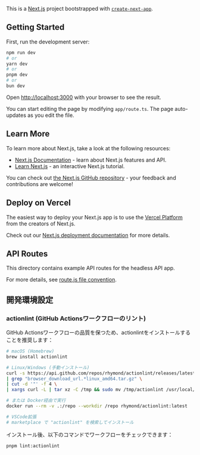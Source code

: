 This is a [Next.js](https://nextjs.org) project bootstrapped with [`create-next-app`](https://nextjs.org/docs/app/api-reference/create-next-app).

## Getting Started

First, run the development server:

```bash
npm run dev
# or
yarn dev
# or
pnpm dev
# or
bun dev
```

Open [http://localhost:3000](http://localhost:3000) with your browser to see the result.

You can start editing the page by modifying `app/route.ts`. The page auto-updates as you edit the file.

## Learn More

To learn more about Next.js, take a look at the following resources:

- [Next.js Documentation](https://nextjs.org/docs) - learn about Next.js features and API.
- [Learn Next.js](https://nextjs.org/learn) - an interactive Next.js tutorial.

You can check out [the Next.js GitHub repository](https://github.com/vercel/next.js) - your feedback and contributions are welcome!

## Deploy on Vercel

The easiest way to deploy your Next.js app is to use the [Vercel Platform](https://vercel.com/new?utm_medium=default-template&filter=next.js&utm_source=create-next-app&utm_campaign=create-next-app-readme) from the creators of Next.js.

Check out our [Next.js deployment documentation](https://nextjs.org/docs/app/building-your-application/deploying) for more details.

## API Routes

This directory contains example API routes for the headless API app.

For more details, see [route.js file convention](https://nextjs.org/docs/app/api-reference/file-conventions/route).

## 開発環境設定

### actionlint (GitHub Actionsワークフローのリント)

GitHub Actionsワークフローの品質を保つため、actionlintをインストールすることを推奨します：

```bash
# macOS (Homebrew)
brew install actionlint

# Linux/Windows (手動インストール)
curl -s https://api.github.com/repos/rhymond/actionlint/releases/latest \
| grep "browser_download_url.*linux_amd64.tar.gz" \
| cut -d '"' -f 4 \
| xargs curl -L | tar xz -C /tmp && sudo mv /tmp/actionlint /usr/local/bin/

# または Docker経由で実行
docker run --rm -v .:/repo --workdir /repo rhymond/actionlint:latest

# VSCode拡張
# marketplace で "actionlint" を検索してインストール
```

インストール後、以下のコマンドでワークフローをチェックできます：

```bash
pnpm lint:actionlint
```
